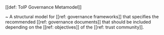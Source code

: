 [[def: ToIP Governance Metamodel]]

~ A structural model for [[ref: governance frameworks]] that specifies the recommended [[ref: governance documents]] that should be included depending on the [[ref: objectives]] of the [[ref: trust community]].
